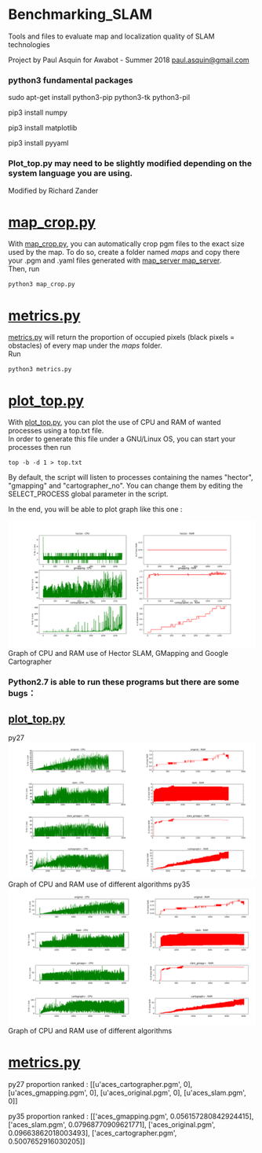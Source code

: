 # Benchmarking_SLAM

Tools and files to evaluate map and localization quality of SLAM technologies

Project by Paul Asquin for Awabot - Summer 2018 paul.asquin@gmail.com

### python3 fundamental packages
sudo apt-get install python3-pip python3-tk python3-pil

pip3 install numpy

pip3 install matplotlib

pip3 install pyyaml
### Plot_top.py may need to be slightly modified depending on the system language you are using.

Modified by Richard Zander 

# [map_crop.py](map_crop.py)  

With [map_crop.py](map_crop.py), you can automatically crop pgm files to the exact size used by the map.
To do so, create a folder named _maps_ and copy there your .pgm and .yaml files generated with [map_server map_server](http://wiki.ros.org/map_server#map_saver).  
Then, run 
```
python3 map_crop.py
```

# [metrics.py](metrics.py)

[metrics.py](metrics.py) will return the proportion of occupied pixels (black pixels = obstacles) of every map under the _maps_ folder.  
Run  
```
python3 metrics.py
```

# [plot_top.py](plot_top.py)

With [plot_top.py](plot_top.py), you can plot the use of CPU and RAM of wanted processes using a top.txt file.  
In order to generate this file under a GNU/Linux OS, you can start your processes then run 
```
top -b -d 1 > top.txt
```   

By default, the script will listen to processes containing the names "hector", "gmapping" and "cartographer_no". 
You can change them by editing the SELECT_PROCESS global parameter in the script.  

In the end, you will be able to plot graph like this one : 

![Graph clean benchmarking](docs/clean_benchmarking_load.png)
Graph of CPU and RAM use of Hector SLAM, GMapping and Google Cartographer

### Python2.7 is able to run these programs but there are some bugs：
## [plot_top.py](plot_top.py)
py27
![py27](docs/py27.png)
Graph of CPU and RAM use of different algorithms
py35
![py35](docs/py35.png)
Graph of CPU and RAM use of different algorithms
# [metrics.py](metrics.py)
py27
proportion ranked : [[u'aces_cartographer.pgm', 0], [u'aces_gmapping.pgm', 0], [u'aces_original.pgm', 0], [u'aces_slam.pgm', 0]]

py35
proportion ranked : [['aces_gmapping.pgm', 0.056157280842924415], ['aces_slam.pgm', 0.07968770909621771], ['aces_original.pgm', 0.09663862018003493], ['aces_cartographer.pgm', 0.5007652916030205]]




